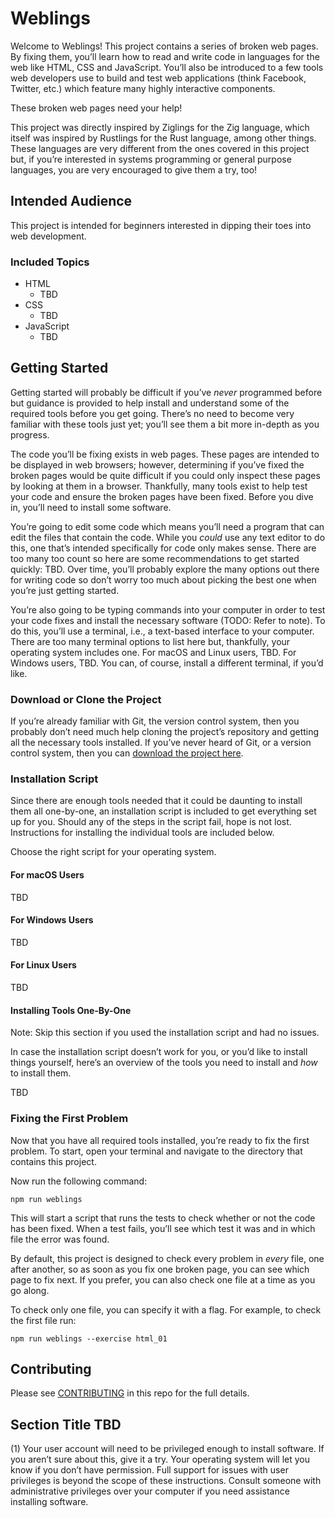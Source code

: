 # Weblings

Welcome to Weblings! This project contains a series of broken web pages.
By fixing them, you’ll learn how to read and write code in languages for the web
like HTML, CSS and JavaScript. You’ll also be introduced to a few tools web
developers use to build and test web applications (think Facebook, Twitter,
etc.) which feature many highly interactive components.

These broken web pages need your help!

This project was directly inspired by Ziglings for the Zig language, which
itself was inspired by Rustlings for the Rust language, among other things.
These languages are very different from the ones covered in this project but, if
you’re interested in systems programming or general purpose languages, you are
very encouraged to give them a try, too!

## Intended Audience

This project is intended for beginners interested in dipping their toes into web
development.

### Included Topics

* HTML
  * TBD
* CSS
  * TBD
* JavaScript
  * TBD

## Getting Started

Getting started will probably be difficult if you’ve *never* programmed before
but guidance is provided to help install and understand some of the required
tools before you get going. There’s no need to become very familiar with these
tools just yet; you’ll see them a bit more in-depth as you progress.

The code you’ll be fixing exists in web pages. These pages are intended to be
displayed in web browsers; however, determining if you’ve fixed the broken pages
would be quite difficult if you could only inspect these pages by looking at
them in a browser. Thankfully, many tools exist to help test your code and
ensure the broken pages have been fixed. Before you dive in, you’ll need to
install some software.

You’re going to edit some code which means you’ll need a program that can edit
the files that contain the code. While you *could* use any text editor to do
this, one that’s intended specifically for code only makes sense. There are too
many too count so here are some recommendations to get started quickly: TBD.
Over time, you’ll probably explore the many options out there for writing code
so don’t worry too much about picking the best one when you’re just getting
started.

You’re also going to be typing commands into your computer in order to test your
code fixes and install the necessary software (TODO: Refer to note). To do this,
you’ll use a terminal, i.e., a text-based interface to your computer. There are
too many terminal options to list here but, thankfully, your operating system
includes one. For macOS and Linux users, TBD. For Windows users, TBD. You can,
of course, install a different terminal, if you’d like.

### Download or Clone the Project

If you’re already familiar with Git, the version control system, then you
probably don’t need much help cloning the project’s repository and getting all
the necessary tools installed. If you’ve never heard of Git, or a version
control system, then you can [download the project here](TBD).

### Installation Script

Since there are enough tools needed that it could be daunting to install them
all one-by-one, an installation script is included to get everything set up for
you. Should any of the steps in the script fail, hope is not lost. Instructions
for installing the individual tools are included below.

Choose the right script for your operating system.

#### For macOS Users

TBD

#### For Windows Users

TBD

#### For Linux Users

TBD

#### Installing Tools One-By-One

Note: Skip this section if you used the installation script and had no issues.

In case the installation script doesn’t work for you, or you’d like to install
things yourself, here’s an overview of the tools you need to install and *how*
to install them.

TBD

### Fixing the First Problem

Now that you have all required tools installed, you’re ready to fix the first
problem. To start, open your terminal and navigate to the directory that
contains this project.

Now run the following command:

`npm run weblings`

This will start a script that runs the tests to check whether or not the code
has been fixed. When a test fails, you’ll see which test it was and in which
file the error was found.

By default, this project is designed to check every problem in *every* file, one
after another, so as soon as you fix one broken page, you can see which page to
fix next. If you prefer, you can also check one file at a time as you go along.

To check only one file, you can specify it with a flag. For example, to check
the first file run:

`npm run weblings --exercise html_01`

## Contributing

Please see [CONTRIBUTING](TBD) in this repo for the full details.

## Section Title TBD

(1) Your user account will need to be privileged enough to install software.
If you aren’t sure about this, give it a try. Your operating system will let you
know if you don’t have permission. Full support for issues with user privileges
is beyond the scope of these instructions. Consult someone with administrative
privileges over your computer if you need assistance installing software.
